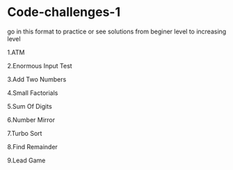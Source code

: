 # Code-challenges-1

go in this format to practice or see solutions from beginer level to increasing level


1.ATM

2.Enormous Input Test

3.Add Two Numbers

4.Small Factorials

5.Sum Of Digits

6.Number Mirror

7.Turbo Sort

8.Find Remainder

9.Lead Game
